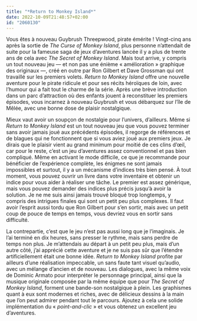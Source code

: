 ```yaml
---
title: "*Return to Monkey Island*"
date: 2022-10-09T21:48:57+02:00
id: "2060130"
---
```


Vous êtes à nouveau Guybrush Threepwood, pirate émérite ! Vingt-cinq ans après la sortie de *The Curse of Monkey Island*, plus personne n’attendait de suite pour la fameuse saga de jeux d’aventures lancée il y a plus de trente ans de cela avec *The Secret of Monkey Island*. Mais tout arrive, y compris un tout nouveau jeu — et non pas une énième « amélioration » graphique des originaux —, créé en outre par Ron Gilbert et Dave Grossman qui ont travaillé sur les premiers volets. *Return to Monkey Island* offre une nouvelle aventure pour le pirate ridicule et pour ses récits héroïques de loin, avec l’humour qui a fait tout le charme de la série. Après une brève introduction dans un parc d’attraction où des enfants jouent à reconstituer les premiers épisodes, vous incarnez à nouveau Guybrush et vous débarquez sur l’île de Mêlée, avec une bonne dose de plaisir nostalgique. 

Mieux vaut avoir un soupçon de nostalgie pour l’univers, d’ailleurs. Même si *Return to Monkey Island* est un tout nouveau jeu que vous pouvez terminer sans avoir jamais joué aux précédents épisodes, il regorge de références et de blagues qui ne fonctionnent que si vous aviez joué aux premiers jeux. Je dirais que le plaisir vient au grand minimum pour moitié de ces clins d’œil, car pour le reste, c’est un jeu d’aventures assez conventionnel et pas bien compliqué. Même en activant le mode difficile, ce que je recommande pour bénéficier de l’expérience complète, les énigmes ne sont jamais impossibles et surtout, il y a un mécanisme d’indices très bien pensé. À tout moment, vous pouvez ouvrir un livre dans votre inventaire et obtenir un indice pour vous aider à réaliser une tâche. Le premier est assez générique, mais vous pouvez demander des indices plus précis jusqu’à avoir la solution. Je ne me suis ainsi jamais trouvé bloqué trop longtemps, y compris des intrigues finales qui sont un petit peu plus complexes. Il faut avoir l’esprit aussi tordu que Ron Gilbert pour s’en sortir, mais avec un petit coup de pouce de temps en temps, vous devriez vous en sortir sans difficulté.

La contrepartie, c’est que le jeu n’est pas aussi long que je l’imaginais. Je l’ai terminé en dix heures, sans presser le rythme, mais sans perdre de temps non plus. Je m’attendais au départ à un petit peu plus, mais d’un autre côté, j’ai apprécié cette aventure et je ne suis pas sûr que l’étendre artificiellement était une bonne idée. *Return to Monkey Island* profite par ailleurs d’une réalisation impeccable, un sans faute tant visuel qu’audio, avec un mélange d’ancien et de nouveau. Les dialogues, avec la même voix de Dominic Armato pour interpréter le personnage principal, ainsi que la musique originale composée par la même équipe que pour *The Secret of Monkey Island*, forment une bande-son nostalgique à plein. Les graphismes quant à eux sont modernes et riches, avec de délicieux dessins à la main que l’on peut admirer pendant tout le parcours. Ajoutez à cela une solide implémentation du « *point-and-clic* » et vous obtenez un excellent jeu d’aventures. 